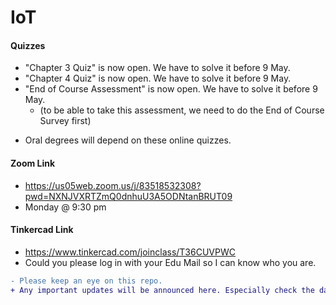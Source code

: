# IoT

#### Quizzes
- "Chapter 3 Quiz" is now open. We have to solve it before 9 May.
- "Chapter 4 Quiz" is now open. We have to solve it before 9 May.
- "End of Course Assessment" is now open. We have to solve it before 9 May.
  - (to be able to take this assessment, we need to do the End of Course Survey first)
<!-- - "Chapter 2 Quiz" is now open. We have to solve it before 15 April. -->
<!-- - "Chapter 1 Quiz" is now open. We have to solve it before 17 March. -->
- Oral degrees will depend on these online quizzes.

#### Zoom Link
- https://us05web.zoom.us/j/83518532308?pwd=NXNJVXRTZmQ0dnhuU3A5ODNtanBRUT09
- Monday @ 9:30 pm 

#### Tinkercad Link
- https://www.tinkercad.com/joinclass/T36CUVPWC
- Could you please log in with your Edu Mail so I can know who you are.


```diff
- Please keep an eye on this repo.
+ Any important updates will be announced here. Especially check the day before the lecture.
```
